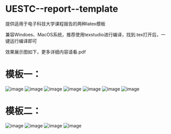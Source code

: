 # UESTC--report--template
提供适用于电子科技大学课程报告的两种latex模板

兼容Windoes、MacOS系统，推荐使用texstudio进行编译，找到.tex打开后，一键运行编译即可

效果展示图如下，更多详细内容请看.pdf
# 模板一：
![image](https://github.com/wrs-coder/UESTC--report--template/assets/57533406/01ddff16-8531-4a0d-94e0-e14aa2181ded)
![image](https://github.com/wrs-coder/UESTC--report--template/assets/57533406/dda9092c-a07f-4b53-8fec-2b4eaebcf504)
![image](https://github.com/wrs-coder/UESTC--report--template/assets/57533406/f77017ea-f144-43ec-8ed5-95cbd2c19e6e)
![image](https://github.com/wrs-coder/UESTC--report--template/assets/57533406/a0f90117-e1a0-46d1-95e5-d23908eb400f)
![image](https://github.com/wrs-coder/UESTC--report--template/assets/57533406/97a6ac03-1356-4e73-becd-ccc4078229fa)
![image](https://github.com/wrs-coder/UESTC--report--template/assets/57533406/db4fff4e-096b-4c5b-80b0-22a0356d1a1f)
![image](https://github.com/wrs-coder/UESTC--report--template/assets/57533406/b8066dfa-ce3a-41bc-91c0-91b4a6d80b2b)
# 模板二：
![image](https://github.com/wrs-coder/UESTC--report--template/assets/57533406/46e014a1-d1a0-4685-b74b-8b9872aaf7a9)
![image](https://github.com/wrs-coder/UESTC--report--template/assets/57533406/f147467f-9e06-4115-9e35-6ef0d01fa2f0)
![image](https://github.com/wrs-coder/UESTC--report--template/assets/57533406/7dee2bae-202f-48d2-87f8-261efeec861e)
![image](https://github.com/wrs-coder/UESTC--report--template/assets/57533406/28e37e33-a945-4639-bd24-f286bbf42137)
